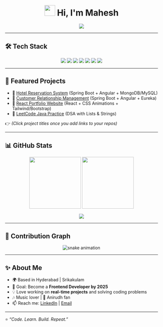 <!-- Header with waving hand -->
<h1 align="center">
  <img src="https://media.giphy.com/media/hvRJCLFzcasrR4ia7z/giphy.gif" width="35"> 
  Hi, I'm Mahesh
</h1>

<!-- Typing Animation -->
<p align="center">
  <a href="https://git.io/typing-svg">
    <img src="https://readme-typing-svg.herokuapp.com?size=22&duration=3000&color=00F700&center=true&vCenter=true&width=500&lines=Full-Stack+Developer;Spring+Boot+%7C+Angular+%7C+React;Learning+AWS+%26+Advanced+React;Music+Lover+%7C+Anirudh+Fan+🎶" />
  </a>
</p>

---

## 🛠️ Tech Stack  
<p align="center">
  <img src="https://img.shields.io/badge/Java-ED8B00?style=for-the-badge&logo=openjdk&logoColor=white"/>
  <img src="https://img.shields.io/badge/SpringBoot-6DB33F?style=for-the-badge&logo=springboot&logoColor=white"/>
  <img src="https://img.shields.io/badge/Angular-DD0031?style=for-the-badge&logo=angular&logoColor=white"/>
  <img src="https://img.shields.io/badge/React-20232A?style=for-the-badge&logo=react&logoColor=61DAFB"/>
  <img src="https://img.shields.io/badge/MySQL-005C84?style=for-the-badge&logo=mysql&logoColor=white"/>
  <img src="https://img.shields.io/badge/MongoDB-4EA94B?style=for-the-badge&logo=mongodb&logoColor=white"/>
  <img src="https://img.shields.io/badge/GitHub-181717?style=for-the-badge&logo=github&logoColor=white"/>
</p>

---

## 📌 Featured Projects  
- 🏨 [Hotel Reservation System](#) (Spring Boot + Angular + MongoDB/MySQL)  
- 🤝 [Customer Relationship Management](#) (Spring Boot + Angular + Eureka)  
- 🎨 [React Portfolio Website](#) (React + CSS Animations + Tailwind/Bootstrap)  
- 🧩 [LeetCode Java Practice](#) (DSA with Lists & Strings)  

👉 *(Click project titles once you add links to your repos)*  

---

## 📊 GitHub Stats  
<p align="center">
  <img src="https://github-readme-stats.vercel.app/api?username=YOUR_USERNAME&show_icons=true&theme=radical" height="170"/>
  <img src="https://streak-stats.demolab.com?user=YOUR_USERNAME&theme=dark&hide_border=true" height="170"/>
</p>

<p align="center">
  <img src="https://github-readme-stats.vercel.app/api/top-langs/?username=YOUR_USERNAME&layout=compact&theme=radical"/>
</p>

---

## 🐍 Contribution Graph  
<p align="center">
  <img src="https://raw.githubusercontent.com/YOUR_USERNAME/YOUR_USERNAME/output/dist/snake.svg" alt="snake animation"/>
</p>

---

## ✨ About Me  
- 🌍 Based in Hyderabad | Srikakulam  
- 🎯 Goal: Become a **Frontend Developer by 2025**  
- 💡 Love working on **real-time projects** and solving coding problems  
- 🎶 Music lover | 🎤 Anirudh fan  
- 📫 Reach me: [LinkedIn](#) | [Email](#)  

---

⭐️ *“Code. Learn. Build. Repeat.”*  

